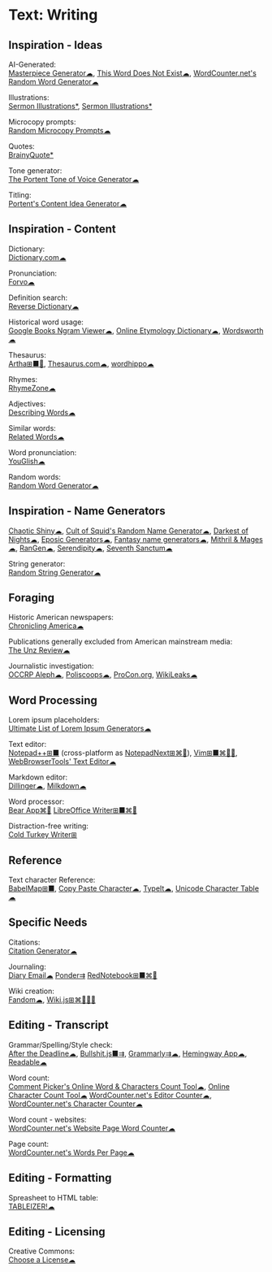 # Text: Writing

## Inspiration - Ideas

AI-Generated:  
[Masterpiece Generator☁](https://www.plot-generator.org.uk/),
[This Word Does Not Exist☁](https://www.thisworddoesnotexist.com/),
[WordCounter.net's Random Word Generator☁](https://wordcounter.net/random-word-generator)

Illustrations:  
[Sermon Illustrations*](http://www.moreillustrations.com/),
[Sermon Illustrations*](http://www.sermonillustrations.com/)

Microcopy prompts:  
[Random Microcopy Prompts☁](https://dailyuxwriting.com/random-microcopy-prompt)

Quotes:  
[BrainyQuote*](https://www.brainyquote.com/)

Tone generator:  
[The Portent Tone of Voice Generator☁](https://www.portent.com/tools/tone-of-voice-generator)

Titling:  
[Portent's Content Idea Generator☁](https://www.portent.com/tools/title-maker/)

## Inspiration - Content

Dictionary:  
[Dictionary.com☁](https://www.dictionary.com/)

Pronunciation:  
[Forvo☁](https://forvo.com/)

Definition search:  
[Reverse Dictionary☁](https://reversedictionary.org/)

Historical word usage:  
[Google Books Ngram Viewer☁](https://books.google.com/ngrams),
[Online Etymology Dictionary☁](https://www.etymonline.com/),
[Wordsworth☁](http://www.wordsworth.us/)

Thesaurus:  
[Artha⊞■🐧](http://artha.sourceforge.net/),
[Thesaurus.com☁](https://www.thesaurus.com/),
[wordhippo☁](https://www.wordhippo.com/)

Rhymes:  
[RhymeZone☁](https://www.rhymezone.com/)

Adjectives:  
[Describing Words☁](https://describingwords.io/)

Similar words:  
[Related Words☁](https://relatedwords.org/)

Word pronunciation:  
[YouGlish☁](https://youglish.com/)

Random words:  
[Random Word Generator☁](https://commentpicker.com/random-word-generator.php)

## Inspiration - Name Generators

[Chaotic Shiny☁](https://www.chaoticshiny.com/),
[Cult of Squid's Random Name Generator☁](https://squid.org/rpg-random-generator),
[Darkest of Nights☁](https://www.darkestofnights.com/gens.php),
[Eposic Generators☁](https://www.trollmystic.com/pub/category/generators/),
[Fantasy name generators☁](https://www.fantasynamegenerators.com/),
[Mithril & Mages☁](https://www.mithrilandmages.com/),
[RanGen☁](https://www.rangen.co.uk/),
[Serendipity☁](https://nine.frenchboys.net/),
[Seventh Sanctum☁](https://www.seventhsanctum.com/)

String generator:  
[Random String Generator☁](https://commentpicker.com/string-generator.php)

## Foraging

Historic American newspapers:  
[Chronicling America☁](https://chroniclingamerica.loc.gov/)

Publications generally excluded from American mainstream media:  
[The Unz Review☁](https://www.unz.com/print/All/)

Journalistic investigation:  
[OCCRP Aleph☁](https://aleph.occrp.org/),
[Poliscoops☁](https://poliscoops.eu/),
[ProCon.org](https://www.procon.org/),
[WikiLeaks☁](https://wikileaks.org/)

## Word Processing

Lorem ipsum placeholders:  
[Ultimate List of Lorem Ipsum Generators☁](https://loremipsum.io/ultimate-list-of-lorem-ipsum-generators/)

Text editor:  
[Notepad++⊞■](https://notepad-plus-plus.org/) (cross-platform as [NotepadNext⊞⌘🐧](https://github.com/dail8859/NotepadNext)),
[Vim⊞■⌘🐧🤖](https://www.vim.org/),
[WebBrowserTools' Text Editor☁](https://webbrowsertools.com/text-editor/)

Markdown editor:  
[Dillinger☁](https://dillinger.io/),
[Milkdown☁](https://milkdown.dev/)

Word processor:  
[Bear App⌘🍎](https://bear.app)
[LibreOffice Writer⊞■⌘🐧](https://www.libreoffice.org/)

Distraction-free writing:  
[Cold Turkey Writer⊞](https://getcoldturkey.com/writer/)

## Reference

Text character Reference:  
[BabelMap⊞■](http://www.babelstone.co.uk/Software/BabelMap.html),
[Copy Paste Character☁](https://www.copypastecharacter.com/),
[TypeIt☁](https://www.typeit.org/),
[Unicode Character Table☁](https://unicode-table.com)

## Specific Needs

Citations:  
[Citation Generator☁](https://www.citationgenerator.com/)

Journaling:  
[Diary Email☁](https://diaryemail.com/)
[Ponder⇉](https://getponder.app/)
[RedNotebook⊞■⌘🐧](https://rednotebook.sourceforge.io/)

Wiki creation:  
[Fandom☁](https://www.fandom.com/),
[Wiki.js⊞⌘🐧🍎🤖](https://wiki.js.org/)

## Editing - Transcript

Grammar/Spelling/Style check:  
[After the Deadline☁](https://www.polishmywriting.com/),
[Bullshit.js■⇉](https://mourner.github.io/bullshit.js/),
[Grammarly⇉☁](https://app.grammarly.com/),
[Hemingway App☁](http://www.hemingwayapp.com/),
[Readable☁](https://app.readable.com/text/?demo)

Word count:  
[Comment Picker's Online Word & Characters Count Tool☁](https://commentpicker.com/word-counter.php),
[Online Character Count Tool☁](https://www.charactercountonline.com/)
[WordCounter.net's Editor Counter☁](https://wordcounter.net/edit-counter),
[WordCounter.net's Character Counter☁](https://wordcounter.net/character-count)

Word count - websites:  
[WordCounter.net's Website Page Word Counter☁](https://wordcounter.net/website-word-count)

Page count:  
[WordCounter.net's Words Per Page☁](https://wordcounter.net/words-per-page)

## Editing - Formatting

Spreasheet to HTML table:  
[TABLEIZER!☁](https://www.tableizer.journalistopia.com/)

## Editing - Licensing

Creative Commons:  
[Choose a License☁](https://chooser-beta.creativecommons.org/)

